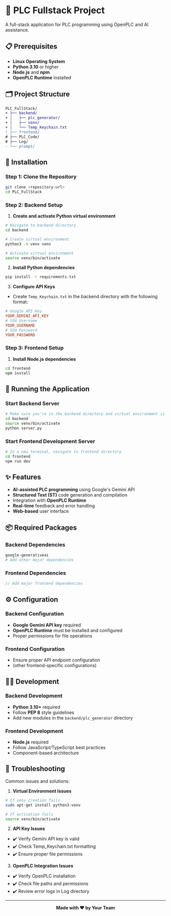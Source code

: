 # 🤖 PLC Fullstack Project

A full-stack application for PLC programming using OpenPLC and AI assistance.

## 📋 Prerequisites

- **Linux Operating System**
- **Python 3.10** or higher
- **Node.js** and **npm**
- **OpenPLC Runtime** installed

## 🗂️ Project Structure
```diff
PLC_FullStack/
+ ├── backend/
+ │   ├── plc_generator/
+ │   ├── venv/
+ │   └── Temp_Keychain.txt
! ├── frontend/
# ├── PLC_Code/
# ├── Log/
- └── prompt/
```

## 🚀 Installation

### **Step 1:** Clone the Repository
```bash
git clone <repository-url>
cd PLC_FullStack
```

### **Step 2:** Backend Setup

1. **Create and activate Python virtual environment**
```bash
# Navigate to backend directory
cd backend

# Create virtual environment
python3 -m venv venv

# Activate virtual environment
source venv/bin/activate
```

2. **Install Python dependencies**
```bash
pip install -r requirements.txt
```

3. **Configure API Keys**
- Create `Temp_Keychain.txt` in the backend directory with the following format:
```ini
# Google API Key 
YOUR_GEMINI_API_KEY
# SSH Username 
YOUR_USERNAME
# SSH Password 
YOUR_PASSWORD
```

### **Step 3:** Frontend Setup

1. **Install Node.js dependencies**
```bash
cd frontend
npm install
```

## 🎯 Running the Application

### **Start Backend Server**
```bash
# Make sure you're in the backend directory and virtual environment is activated
cd backend
source venv/bin/activate
python server.py
```

### **Start Frontend Development Server**
```bash
# In a new terminal, navigate to frontend directory
cd frontend
npm run dev
```

## ✨ Features

- **AI-assisted PLC programming** using Google's Gemini API
- **Structured Text (ST)** code generation and compilation
- Integration with **OpenPLC Runtime**
- **Real-time** feedback and error handling
- **Web-based** user interface

## 📦 Required Packages

### **Backend Dependencies**
```python
google-generativeai
# Add other major dependencies
```

### **Frontend Dependencies**
```javascript
// Add major frontend dependencies
```

## ⚙️ Configuration

### **Backend Configuration**
- **Google Gemini API key** required
- **OpenPLC Runtime** must be installed and configured
- Proper permissions for file operations

### **Frontend Configuration**
- Ensure proper API endpoint configuration
- (other frontend-specific configurations)

## 👨‍💻 Development

### **Backend Development**
- **Python 3.10+** required
- Follow **PEP 8** style guidelines
- Add new modules in the `backend/plc_generator` directory

### **Frontend Development**
- **Node.js** required
- Follow JavaScript/TypeScript best practices
- Component-based architecture

## 🔧 Troubleshooting

Common issues and solutions:

1. **Virtual Environment Issues**
```bash
# If venv creation fails
sudo apt-get install python3-venv

# If activation fails
source venv/bin/activate
```

2. **API Key Issues**
- ✔️ Verify Gemini API key is valid
- ✔️ Check Temp_Keychain.txt formatting
- ✔️ Ensure proper file permissions

3. **OpenPLC Integration Issues**
- ✔️ Verify OpenPLC installation
- ✔️ Check file paths and permissions
- ✔️ Review error logs in Log directory

---
<div align="center">
<strong>Made with ❤️ by Your Team</strong>
</div>
